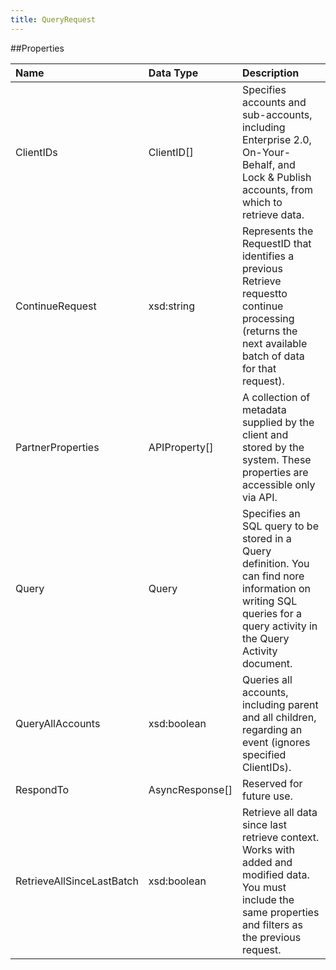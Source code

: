 ```yaml
---
title: QueryRequest
---
```

##Properties
<table class="table table-hover"> <thead align="left"><tr><th>Name</th><th>Data Type</th><th>Description</th></tr></thead> <tbody><tr><td>ClientIDs</td><td>ClientID[]</td><td>Specifies accounts and sub-accounts, including Enterprise 2.0, On-Your-Behalf, and Lock & Publish accounts, from which to retrieve data.</td></tr><tr><td>ContinueRequest</td><td>xsd:string</td><td>Represents the RequestID that identifies a previous Retrieve requestto continue processing (returns the next available batch of data for that request).</td></tr><tr><td>PartnerProperties</td><td>APIProperty[]</td><td>A collection of metadata supplied by the client and stored by the system. These properties are accessible only via API.</td></tr><tr><td>Query</td><td>Query</td><td>Specifies an SQL query to be stored in a Query definition. You can find nore information on writing SQL queries for a query activity in the Query Activity document.</td></tr><tr><td>QueryAllAccounts</td><td>xsd:boolean</td><td>Queries all accounts, including parent and all children, regarding an event (ignores specified ClientIDs).</td></tr><tr><td>RespondTo</td><td>AsyncResponse[]</td><td>Reserved for future use.</td></tr><tr><td>RetrieveAllSinceLastBatch</td><td>xsd:boolean</td><td>Retrieve all data since last retrieve context. Works with added and modified data. You must include the same properties and filters as the previous request.</td></tr></tbody></table>
